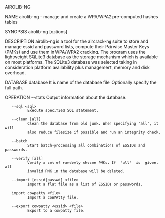AIROLIB-NG

NAME
       airolib-ng - manage and create a WPA/WPA2 pre-computed hashes tables

SYNOPSIS
       airolib-ng <database> <operation> [options]

DESCRIPTION
       airolib-ng  is  a  tool  for  the aircrack-ng suite to store and manage
       essid and password lists, compute their Pairwise Master Keys (PMKs) and
       use them in WPA/WPA2 cracking. The program uses the lightweight SQLite3
       database as the storage mechanism which is available on most platforms.
       The  SQLite3  database  was  selected  taking in consideration platform
       availability plus management, memory and disk overhead.

DATABASE
       database
              It is name of the database file.  Optionally  specify  the  full
              path.

OPERATION
       --stats
              Output information about the database.

       --sql <sql>
              Execute specified SQL statement.

       --clean [all]
              Clean the database from old junk. When specifying 'all', it will
              also reduce filesize if possible and run an integrity check.

       --batch
              Start batch-processing all combinations of ESSIDs and passwords.

       --verify [all]
              Verify a set of randomly chosen PMKs. If  'all'  is  given,  all
              invalid PMK in the database will be deleted.

       --import [essid|passwd] <file>
              Import a flat file as a list of ESSIDs or passwords.

       import cowpatty <file>
              Import a coWPAtty file.

       --export cowpatty <essid> <file>
              Export to a cowpatty file.